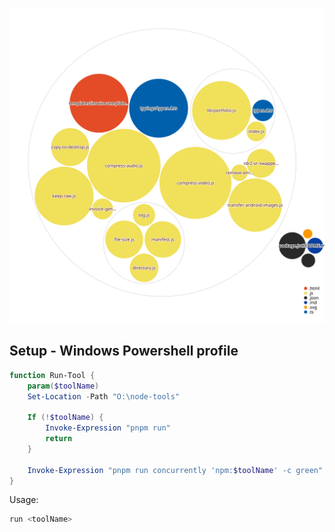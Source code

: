 ![Visualization of the codebase](./diagram.svg)

## Setup - Windows Powershell profile

```ps1
function Run-Tool {
    param($toolName)
    Set-Location -Path "O:\node-tools"

    If (!$toolName) {
        Invoke-Expression "pnpm run"
        return
    }

    Invoke-Expression "pnpm run concurrently 'npm:$toolName' -c green"
}
```

Usage:

```ps1
run <toolName>
```
